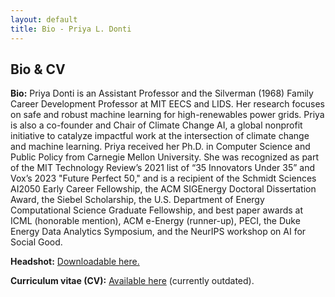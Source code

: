 ```yaml
---
layout: default
title: Bio - Priya L. Donti
---
```


## Bio & CV

**Bio:** Priya Donti is an Assistant Professor and the Silverman (1968) Family Career Development Professor at MIT EECS and LIDS. Her research focuses on safe and robust machine learning for high-renewables power grids. Priya is also a co-founder and Chair of Climate Change AI, a global nonprofit initiative to catalyze impactful work at the intersection of climate change and machine learning. Priya received her Ph.D. in Computer Science and Public Policy from Carnegie Mellon University. She was recognized as part of the MIT Technology Review’s 2021 list of “35 Innovators Under 35” and Vox’s 2023 "Future Perfect 50," and is a recipient of the Schmidt Sciences AI2050 Early Career Fellowship, the ACM SIGEnergy Doctoral Dissertation Award, the Siebel Scholarship, the U.S. Department of Energy Computational Science Graduate Fellowship, and best paper awards at ICML (honorable mention), ACM e-Energy (runner-up), PECI, the Duke Energy Data Analytics Symposium, and the NeurIPS workshop on AI for Social Good.

**Headshot:** <a href="/img/priyadonti.jpg" download>Downloadable here.</a>

**Curriculum vitae (CV):** <a href="/files/dontiCV.pdf">Available here</a> (currently outdated). 
